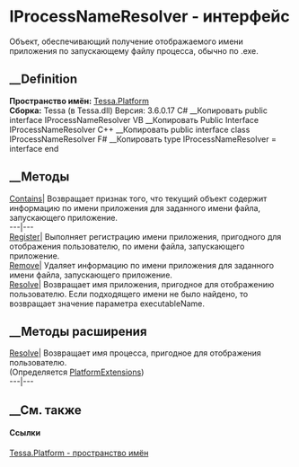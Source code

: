 # IProcessNameResolver - интерфейс
Объект, обеспечивающий получение отображаемого имени приложения по
запускающему файлу процесса, обычно по .exe.
## __Definition
 **Пространство имён:** [Tessa.Platform](N_Tessa_Platform.htm)  
 **Сборка:** Tessa (в Tessa.dll) Версия: 3.6.0.17
C# __Копировать
     public interface IProcessNameResolver
VB __Копировать
     Public Interface IProcessNameResolver
C++ __Копировать
     public interface class IProcessNameResolver
F# __Копировать
     type IProcessNameResolver = interface end
##  __Методы
[Contains](M_Tessa_Platform_IProcessNameResolver_Contains.htm)|  Возвращает
признак того, что текущий объект содержит информацию по имени приложения для
заданного имени файла, запускающего приложение.  
---|---  
[Register](M_Tessa_Platform_IProcessNameResolver_Register.htm)|  Выполняет
регистрацию имени приложения, пригодного для отображения пользователю, по
имени файла, запускающего приложение.  
[Remove](M_Tessa_Platform_IProcessNameResolver_Remove.htm)| Удаляет информацию
по имени приложения для заданного имени файла, запускающего приложение.  
[Resolve](M_Tessa_Platform_IProcessNameResolver_Resolve.htm)|  Возвращает имя
приложения, пригодное для отображению пользователю. Если подходящего имени не
было найдено, то возвращает значение параметра executableName.  
## __Методы расширения
[Resolve](M_Tessa_Platform_PlatformExtensions_Resolve.htm)|  Возвращает имя
процесса, пригодное для отображения пользователю.  
(Определяется [PlatformExtensions](T_Tessa_Platform_PlatformExtensions.htm))  
---|---  
##  __См. также
#### Ссылки
[Tessa.Platform - пространство имён](N_Tessa_Platform.htm)

